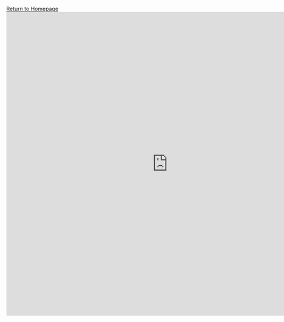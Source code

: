 [Return to Homepage](https://dgole.github.io)
<embed src="https://dgole.github.io/pdfs/Professional_CV.pdf" width="850" height="800" type="application/pdf" />
